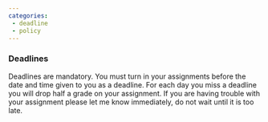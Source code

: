 ```yaml
---
categories:
 - deadline
 - policy
---
```


### Deadlines 

Deadlines are mandatory. You must turn in your assignments before the date and time given to you as a deadline. For each day you miss a deadline you will drop half a grade on your assignment. If you are having trouble with your assignment please let me know immediately, do not wait until it is too late.

